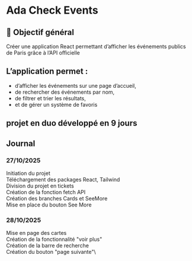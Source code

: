 # Ada Check Events
## 🧠 Objectif général
Créer une application React permettant d’afficher les événements publics de Paris
grâce à l’API officielle

## L’application permet :
- d’afficher les événements sur une page d’accueil,
- de rechercher des événements par nom,
- de filtrer et trier les résultats,
- et de gérer un système de favoris

## projet en duo développé en 9 jours 

## Journal

### 27/10/2025
Initiation du projet\
Téléchargement des packages React, Tailwind\
Division du projet en tickets\
Création de la fonction fetch API\
Création des branches Cards et SeeMore\
Mise en place du bouton See More

### 28/10/2025
Mise en page des cartes\
Création de la fonctionnalité "voir plus"\
Création de la barre de recherche\
Création du bouton "page suivante"\
